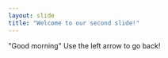 ```yaml
---
layout: slide
title: "Welcome to our second slide!"
---
```

"Good morning"
Use the left arrow to go back!
